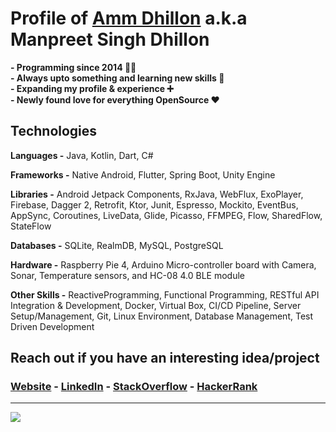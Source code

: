 # **Profile of [Amm Dhillon](https://ammdhillon.com "My Blog") a.k.a Manpreet Singh Dhillon**

**- Programming since 2014 👨‍💻**</br>
**- Always upto something and learning new skills 📖**</br>
**- Expanding my profile & experience ➕**</br>
**- Newly found love for everything OpenSource ❤️**</br>

## **Technologies**
**Languages -** Java, Kotlin, Dart, C#

**Frameworks -** Native Android, Flutter, Spring Boot, Unity Engine

**Libraries -** Android Jetpack Components, RxJava, WebFlux, ExoPlayer, Firebase, Dagger 2, Retrofit, Ktor, Junit, Espresso, Mockito, EventBus, AppSync, Coroutines, LiveData, Glide, Picasso, FFMPEG, Flow, SharedFlow, StateFlow

**Databases -** SQLite, RealmDB, MySQL, PostgreSQL

**Hardware -** Raspberry Pie 4, Arduino Micro-controller board with Camera, Sonar, Temperature sensors, and HC-08 4.0 BLE module

**Other Skills -** ReactiveProgramming, Functional Programming, RESTful API Integration & Development, Docker, Virtual Box, CI/CD Pipeline, Server Setup/Management, Git, Linux Environment, Database Management, Test Driven Development

## **Reach out if you have an interesting idea/project**

### **[Website](https://ammdhillon.com "My Website")  -  [LinkedIn](https://linkedin.com/in/ammdhillon.com "My LinkedIn")  -  [StackOverflow](https://stackoverflow.com/users/5485373/amm-dhillon "My StackOverflow")  - [HackerRank](https://www.hackerrank.com/ammdhillon "My HackerRank")**

<!-- badge_plugin_start -->

***

<a href="https://github.com/ammdhillon" alt="https://github.com/ammdhillon"><img src="https://img.shields.io/static/v1?style=for-the-badge&label=Made%20by&message=Amm Dhillon&color=ae1a1a"></a>

<!-- badge_plugin_end -->